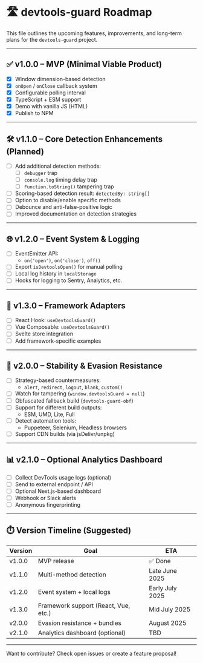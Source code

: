 # 🛣️ devtools-guard Roadmap

This file outlines the upcoming features, improvements, and long-term plans for the `devtools-guard` project.

---

## ✅ v1.0.0 – MVP (Minimal Viable Product)

- [x] Window dimension-based detection
- [x] `onOpen` / `onClose` callback system
- [x] Configurable polling interval
- [x] TypeScript + ESM support
- [x] Demo with vanilla JS (HTML)
- [x] Publish to NPM

---

## 🛠️ v1.1.0 – Core Detection Enhancements (Planned)

- [ ] Add additional detection methods:
  - [ ] `debugger` trap
  - [ ] `console.log` timing delay trap
  - [ ] `Function.toString()` tampering trap
- [ ] Scoring-based detection result: `detectedBy: string[]`
- [ ] Option to disable/enable specific methods
- [ ] Debounce and anti-false-positive logic
- [ ] Improved documentation on detection strategies

---

## 🌐 v1.2.0 – Event System & Logging

- [ ] EventEmitter API:
  - `on('open')`, `on('close')`, `off()`
- [ ] Export `isDevtoolsOpen()` for manual polling
- [ ] Local log history in `localStorage`
- [ ] Hooks for logging to Sentry, Analytics, etc.

---

## 🎨 v1.3.0 – Framework Adapters

- [ ] React Hook: `useDevtoolsGuard()`
- [ ] Vue Composable: `useDevtoolsGuard()`
- [ ] Svelte store integration
- [ ] Add framework-specific examples

---

## 🧱 v2.0.0 – Stability & Evasion Resistance

- [ ] Strategy-based countermeasures:
  - `alert`, `redirect`, `logout`, `blank`, `custom()`
- [ ] Watch for tampering (`window.devtoolsGuard = null`)
- [ ] Obfuscated fallback build (`devtools-guard-obf`)
- [ ] Support for different build outputs:
  - ESM, UMD, Lite, Full
- [ ] Detect automation tools:
  - Puppeteer, Selenium, Headless browsers
- [ ] Support CDN builds (via jsDelivr/unpkg)

---

## 📊 v2.1.0 – Optional Analytics Dashboard

- [ ] Collect DevTools usage logs (optional)
- [ ] Send to external endpoint / API
- [ ] Optional Next.js-based dashboard
- [ ] Webhook or Slack alerts
- [ ] Anonymous fingerprinting

---

## ⏱️ Version Timeline (Suggested)

| Version | Goal                                 | ETA             |
| ------- | ------------------------------------ | --------------- |
| v1.0.0  | MVP release                          | ✅ Done         |
| v1.1.0  | Multi-method detection               | Late June 2025  |
| v1.2.0  | Event system + local logs            | Early July 2025 |
| v1.3.0  | Framework support (React, Vue, etc.) | Mid July 2025   |
| v2.0.0  | Evasion resistance + bundles         | August 2025     |
| v2.1.0  | Analytics dashboard (optional)       | TBD             |

---

Want to contribute? Check open issues or create a feature proposal!
